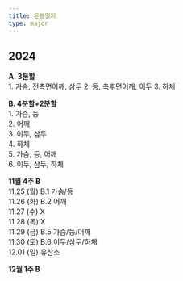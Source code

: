 ```yaml
---
title: 운동일지
type: major
---
```

## 2024  
**A. 3분할**  
    1. 가슴, 전측면어깨, 삼두
    2. 등, 측후면어깨, 이두
    3. 하체  

**B. 4분할+2분할**  
    1. 가슴, 등  
    2. 어깨  
    3. 이두, 삼두  
    4. 하체  
    5. 가슴, 등, 어깨  
    6. 이두, 삼두, 하체  
  
**11월 4주 B**  
11.25 (월)    B.1 가슴/등  
11.26 (화)    B.2 어깨  
11.27 (수)    X  
11.28 (목)    X  
11.29 (금)    B.5 가슴/등/어깨  
11.30 (토)    B.6 이두/삼두/하체  
12.01 (일)    유산소  
  
**12월 1주 B**  
